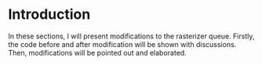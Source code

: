 # Introduction

In these sections, I will present modifications to the rasterizer queue. Firstly, the code before and after modification will be shown with discussions. Then, modifications will be pointed out and elaborated.